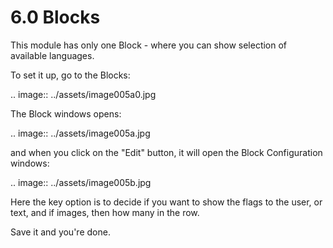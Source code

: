 6.0 Blocks
================================

This module has only one Block - where you can show selection of available languages. 

To set it up, go to the Blocks:

.. image:: ../assets/image005a0.jpg

The Block windows opens:

.. image:: ../assets/image005a.jpg

and when you click on the "Edit" button, it will open the Block Configuration windows:

.. image:: ../assets/image005b.jpg

Here the key option is to decide if you want to show the flags to the user, or text, and if images, then how many in the row. 

Save it and you're done. 